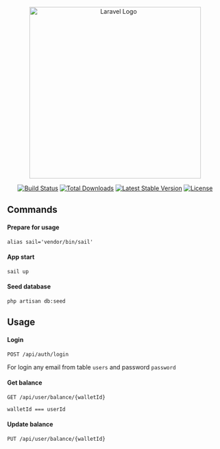 <p align="center"><a href="https://laravel.com" target="_blank"><img src="https://raw.githubusercontent.com/laravel/art/master/logo-lockup/5%20SVG/2%20CMYK/1%20Full%20Color/laravel-logolockup-cmyk-red.svg" width="400" alt="Laravel Logo"></a></p>

<p align="center">
<a href="https://github.com/laravel/framework/actions"><img src="https://github.com/laravel/framework/workflows/tests/badge.svg" alt="Build Status"></a>
<a href="https://packagist.org/packages/laravel/framework"><img src="https://img.shields.io/packagist/dt/laravel/framework" alt="Total Downloads"></a>
<a href="https://packagist.org/packages/laravel/framework"><img src="https://img.shields.io/packagist/v/laravel/framework" alt="Latest Stable Version"></a>
<a href="https://packagist.org/packages/laravel/framework"><img src="https://img.shields.io/packagist/l/laravel/framework" alt="License"></a>
</p>

## Commands

#### Prepare for usage
````
alias sail='vendor/bin/sail'
````

#### App start
````
sail up
````

#### Seed database
````
php artisan db:seed
````

## Usage

#### Login
````
POST /api/auth/login
````
For login any email from table `users` and password `password`

#### Get balance
````
GET /api/user/balance/{walletId}
````
`walletId === userId`

#### Update balance
````
PUT /api/user/balance/{walletId}
````
